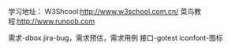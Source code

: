 学习地址：
W3Shcool:http://www.w3school.com.cn/
菜鸟教程:http://www.runoob.com
















需求-dbox jira-bug，需求预估，需求用例  接口-gotest iconfont-图标  
